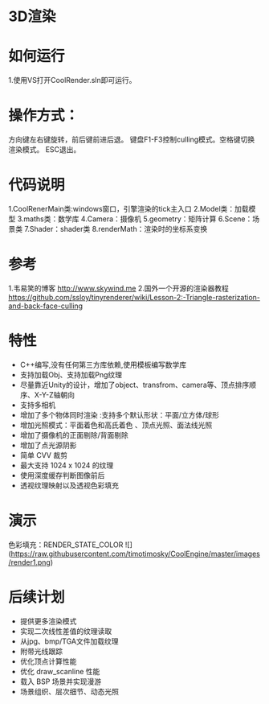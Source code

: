 # 3D渲染

如何运行
===
1.使用VS打开CoolRender.sln即可运行。

操作方式：
===
方向键左右键旋转，前后键前进后退。
键盘F1-F3控制culling模式。空格键切换渲染模式。
ESC退出。

代码说明
======
1.CoolRenerMain类:windows窗口，引擎渲染的tick主入口
2.Model类：加载模型
3.maths类：数学库
4.Camera：摄像机
5.geometry：矩阵计算
6.Scene：场景类
7.Shader：shader类
8.renderMath：渲染时的坐标系变换



参考
===
1.韦易笑的博客 http://www.skywind.me
2.国外一个开源的渲染器教程
https://github.com/ssloy/tinyrenderer/wiki/Lesson-2:-Triangle-rasterization-and-back-face-culling


特性
===
* C++编写,没有任何第三方库依赖,使用模板编写数学库
* 支持加载Obj、支持加载Png纹理
* 尽量靠近Unity的设计，增加了object、transfrom、camera等、顶点排序顺序、X-Y-Z轴朝向
* 支持多相机
* 增加了多个物体同时渲染 :支持多个默认形状：平面/立方体/球形
* 增加光照模式：平面着色和高氏着色 、顶点光照、面法线光照
* 增加了摄像机的正面剔除/背面剔除
* 增加了点光源阴影
* 简单 CVV 裁剪
* 最大支持 1024 x 1024 的纹理
* 使用深度缓存判断图像前后
* 透视纹理映射以及透视色彩填充

演示
===
色彩填充：RENDER_STATE_COLOR
![]
(https://raw.githubusercontent.com/timotimosky/CoolEngine/master/images/render1.png)


后续计划
=======
* 提供更多渲染模式
* 实现二次线性差值的纹理读取
* 从jpg、bmp/TGA文件加载纹理
* 附带光线跟踪
* 优化顶点计算性能
* 优化 draw_scanline 性能
* 载入 BSP 场景并实现漫游
* 场景组织、层次细节、动态光照
